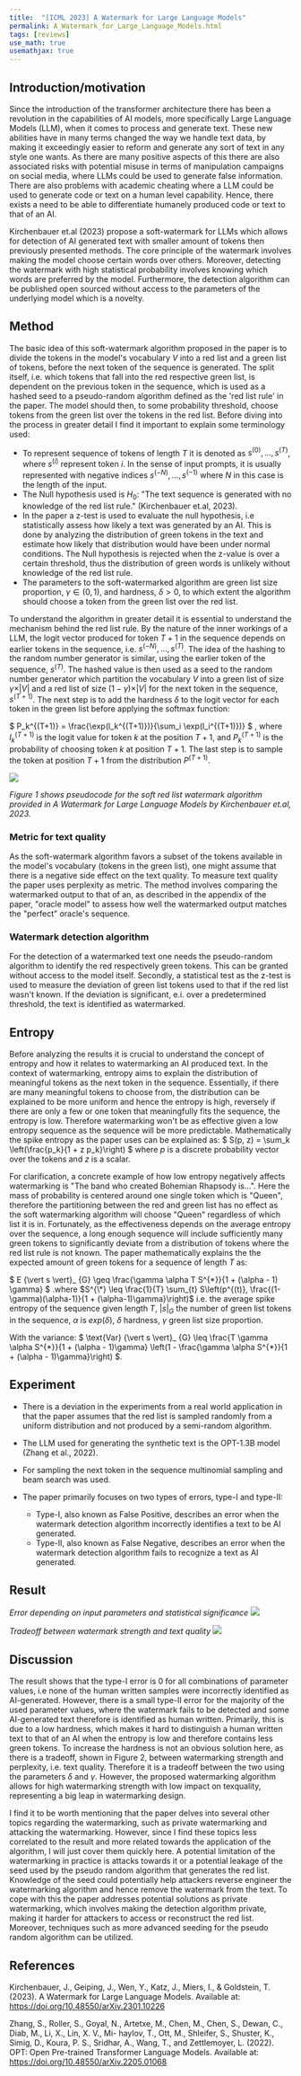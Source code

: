 ```yaml
---
title:  "[ICML 2023] A Watermark for Large Language Models"
permalink: A_Watermark_for_Large_Language_Models.html
tags: [reviews]
use_math: true
usemathjax: true
---
```



## Introduction/motivation
Since the introduction of the transformer architecture there has been a revolution in the capabilities of AI models, more specifically Large Language Models (LLM), when it comes to process and generate text. These new abilities have in many terms changed the way we handle text data, by making it exceedingly easier to reform and generate any sort of text in any style one wants. As there are many positive aspects of this there are also associated risks with potential misuse in terms of manipulation campaigns on social media, where LLMs could be used to generate false information. There are also problems with academic cheating where a LLM could be used to generate code or text on a human level capability. Hence, there exists a need to be able to differentiate humanely produced code or text to that of an AI. 

Kirchenbauer et.al (2023) propose a soft-watermark for LLMs which allows for detection of AI generated text with smaller amount of tokens then previously presented methods. The core principle of the watermark involves making the model choose certain words over others. Moreover, detecting the watermark with high statistical probability involves knowing which words are preferred by the model. Furthermore, the detection algorithm can be published open sourced without access to the parameters of the underlying model which is a novelty.  


## Method
The basic idea of this soft-watermark algorithm proposed in the paper is to divide the tokens in the model's vocabulary $V$ into a red list and a green list of tokens, before the next token of the sequence is generated. The split itself, i.e. which tokens that fall into the red respective green list, is dependent on the previous token in the sequence, which is used as a hashed seed to a pseudo-random algorithm defined as the 'red list rule' in the paper. The model should then, to some probability threshold, choose tokens from the green list over the tokens in the red list. Before diving into the process in greater detail I find it important to explain some terminology used:


- To represent sequence of tokens of length $T$ it is denoted as $s^{(0)}, \ldots, s^{(T)}$, where $s^{(i)}$ represent token $i$. In the sense of input prompts, it is usually represented with negative indices $s^{(-N)}, \ldots, s^{(-1)}$ where $N$ in this case is the length of the input. 
- The Null hypothesis used is $H_0$: "The text sequence is generated with no knowledge of the red list rule." (Kirchenbauer et.al, 2023).
- In the paper a z-test is used to evaluate the null hypothesis, i.e statistically assess how likely a text was generated by an AI. This is done by analyzing the distribution of green tokens in the text and estimate how likely that distribution would have been under normal conditions. The Null hypothesis is rejected when the z-value is over a certain threshold, thus the distribution of green words is unlikely without knowledge of the red list rule. 
- The parameters to the soft-watermarked algorithm are green list size proportion, $\gamma \in (0, 1)$, and hardness, $\delta > 0$, to which extent the algorithm should choose a token from the green list over the red list. 

To understand the algorithm in greater detail it is essential to understand the mechanism behind the red list rule. By the nature of the inner workings of a LLM, the logit vector produced for token $T+1$ in the sequence depends on earlier tokens in the sequence, i.e. $s^{(-N)}, \ldots, s^{(T)}$. The idea of the hashing to the random number generator is similar, using the earlier token of the sequence, $s^{(T)}$. The hashed value is then used as a seed to the random number generator which partition the vocabulary $V$ into a green list of size $\gamma \times \vert V \vert$ and a red list of size $(1-\gamma) \times \vert V \vert$ for the next token in the sequence, $s^{(T+1)}$. The next step is to add the hardness $\delta$ to the logit vector for each token in the green list before applying the softmax function:

$
P_k^{(T+1)} = \frac{\exp(l_k^{(T+1)})}{\sum_i \exp(l_i^{(T+1)})}
$
, where $l_k^{(T+1)}$ is the logit value for token $k$ at the position $T+1$, and $P_k^{(T+1)}$ is the probability of choosing token $k$ at position $T+1$. The last step is to sample the token at position $T+1$ from the distribution $P^{(T+1)}$. 


![](../../images/DS503_24S/A_Watermark_for_Large_Language_Models/1.png)
<!-- [![SoftAlgo.png](https://i.postimg.cc/MHcM5Lgb/SoftAlgo.png)](https://postimg.cc/30TxJt8d) -->

*Figure 1 shows pseudocode for the soft red list watermark algorithm provided in A Watermark for Large Language Models by Kirchenbauer et.al, 2023.*

### Metric for text quality
As the soft-watermark algorithm favors a subset of the tokens available in the model's vocabulary (tokens in the green list), one might assume that there is a negative side effect on the text quality. To measure text quality the paper uses perplexity as metric. The method involves comparing the watermarked output to that of an, as described in the appendix of the paper, "oracle model" to assess how well the watermarked output matches the "perfect" oracle's sequence.


### Watermark detection algorithm
For the detection of a watermarked text one needs the pseudo-random algorithm to identify the red respectively green tokens. This can be granted without access to the model itself. Secondly, a statistical test as the z-test is used to measure the deviation of green list tokens used to that if the red list wasn't known. If the deviation is significant, e.i. over a predetermined threshold, the text is identified as watermarked. 

## Entropy
Before analyzing the results it is crucial to understand the concept of entropy and how it relates to watermarking an AI produced text. In the context of watermarking, entropy aims to explain the distribution of meaningful tokens as the next token in the sequence. Essentially, if there are many meaningful tokens to choose from, the distribution can be explained to be more uniform and hence the entropy is high, reversely if there are only a few or one token that meaningfully fits the sequence, the entropy is low. Therefore watermarking won't be as effective given a low entropy sequence as the sequence will be more predictable. Mathematically the spike entropy as the paper uses can be explained as:
$
S(p, z) = \sum_k \left(\frac{p_k}{1 + z p_k}\right) 
$
where $p$ is a discrete probability vector over the tokens and $z$ is a scalar. 

For clarification, a concrete example of how low entropy negatively affects watermarking is "The band who created Bohemian Rhapsody is...". Here the mass of probability is centered around one single token which is "Queen", therefore the partitioning between the red and green list has no effect as the soft watermarking algorithm will choose "Queen" regardless of which list it is in. Fortunately, as the effectiveness depends on the average entropy over the sequence, a long enough sequence will include sufficiently many green tokens to significantly deviate from a distribution of tokens where the red list rule is not known. The paper mathematically explains the the expected amount of green tokens for a sequence of length $T$ as:


$
E {\vert s \vert}_ {G} \geq \frac{\gamma \alpha T S^{\*}}{1 + (\alpha - 1) \gamma}
$
 .where 
$S^{\*} \leq \frac{1}{T} \sum_{t} S\left(p^{(t)}, \frac{(1-\gamma)(\alpha-1)}{1 + (\alpha-1)\gamma}\right)$
i.e. the average spike entropy of the sequence given length $T$, $\vert s \vert _G$ the number of green list tokens in the sequence, $\alpha$ is $exp(\delta)$, $\delta$ hardness, $\gamma$ green list size proportion.

With the variance: 
$
\text{Var} {\vert s \vert}_ {G} \leq \frac{T \gamma \alpha S^{\*}}{1 + (\alpha - 1)\gamma} \left(1 - \frac{\gamma \alpha S^{\*}}{1 + (\alpha - 1)\gamma}\right)
$.



## Experiment
- There is a deviation in the experiments from a real world application in that the paper assumes that the red list is sampled randomly from a uniform distribution and not produced by a semi-random algorithm.
- The LLM used for generating the synthetic text is the OPT-1.3B model (Zhang et al., 2022). 
- For sampling the next token in the sequence multinomial sampling and beam search was used.
- The paper primarily focuses on two types of errors, type-I and type-II:

  - Type-I, also known as False Positive, describes an error when the watermark detection algorithm incorrectly identifies a text to be AI generated.
  - Type-II, also known as False Negative, describes an error when the watermark detection algorithm fails to recognize a text as AI generated. 

## Result

*Error depending on input parameters and statistical significance*
![](../../images/DS503_24S/A_Watermark_for_Large_Language_Models/table_errors.png)
<!-- [![table-errors.png](https://i.postimg.cc/x8X4yKYN/table-errors.png)](https://postimg.cc/RJzdvJWv) -->

*Tradeoff between watermark strength and text quality*
![](../../images/DS503_24S/A_Watermark_for_Large_Language_Models/tradeoff_quality_watermark.png)
<!-- [![tradeoff-quality-watermark.png](https://i.postimg.cc/x8q1vFcG/tradeoff-quality-watermark.png)](https://postimg.cc/sGdzymP1) -->

## Discussion
The result shows that the type-I error is 0 for all combinations of parameter values, i.e none of the human written samples were incorrectly identified as AI-generated. However, there is a small type-II error for the majority of the used parameter values, where the watermark fails to be detected and some AI-generated text therefore is identified as human written. Primarily, this is due to a low hardness, which makes it hard to distinguish a human written text to that of an AI when the entropy is low and therefore contains less green tokens. To increase the hardness is not an obvious solution here, as there is a tradeoff, shown in Figure 2, between watermarking strength and perplexity, i.e. text quality. Therefore it is a tradeoff between the two using the parameters $\delta$ and $\gamma$. However, the proposed watermarking algorithm allows for high watermarking strength with low impact on texquality, representing a big leap in watermarking design.  

I find it to be worth mentioning that the paper delves into several other topics regarding the watermarking, such as private watermarking and attacking the watermarking. However, since I find these topics less correlated to the result and more related towards the application of the algorithm, I will just cover them quickly here. A potential limitation of the watermarking in practice is attacks towards it or a potential leakage of the seed used by the pseudo random algorithm that generates the red list. Knowledge of the seed could potentially help attackers reverse engineer the watermarking algorithm and hence remove the watermark from the text. To cope with this the paper addresses potential solutions as private watermarking, which involves making the detection algorithm private, making it harder for attackers to access or reconstruct the red list. Moreover, techniques such as more advanced seeding for the pseudo random algorithm can be utilized.



## References

Kirchenbauer, J., Geiping, J., Wen, Y., Katz, J., Miers, I., & Goldstein, T. (2023). A Watermark for Large Language Models. Available at: https://doi.org/10.48550/arXiv.2301.10226 

Zhang, S., Roller, S., Goyal, N., Artetxe, M., Chen, M., Chen, S., Dewan, C., Diab, M., Li, X., Lin, X. V., Mi- haylov, T., Ott, M., Shleifer, S., Shuster, K., Simig, D., Koura, P. S., Sridhar, A., Wang, T., and Zettlemoyer, L. (2022). OPT: Open Pre-trained Transformer Language Models. Available at: https://doi.org/10.48550/arXiv.2205.01068 
